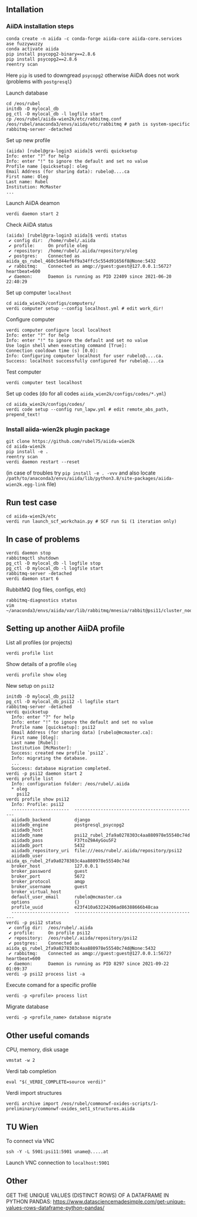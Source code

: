 ## Intallation
### AiiDA installation steps
```
conda create -n aiida -c conda-forge aiida-core aiida-core.services ase fuzzywuzzy
conda activate aiida
pip install psycopg2-binary==2.8.6
pip install psycopg2==2.8.6
reentry scan
```
Here `pip` is used to downgread `psycopg2` otherwise AiiDA does not work (problems with `postgresql`)

Launch database
```
cd /eos/rubel
initdb -D mylocal_db
pg_ctl -D mylocal_db -l logfile start
cp /eos/rubel/aiida-wien2k/etc/rabbitmq.conf /eos/rubel/anaconda3/envs/aiida/etc/rabbitmq # path is system-specific
rabbitmq-server -detached
```
Set up new profile
```
(aiida) [rubel@gra-login3 aiida]$ verdi quicksetup
Info: enter "?" for help
Info: enter "!" to ignore the default and set no value
Profile name [quicksetup]: oleg
Email Address (for sharing data): rubelo@....ca
First name: Oleg
Last name: Rubel
Institution: McMaster
...
```
Launch AiiDA deamon
```
verdi daemon start 2
```
Check AiiDA status
```
(aiida) [rubel@gra-login3 aiida]$ verdi status
 ✔ config dir:  /home/rubel/.aiida
 ✔ profile:     On profile oleg
 ✔ repository:  /home/rubel/.aiida/repository/oleg
 ✔ postgres:    Connected as aiida_qs_rubel_460c5d44ef6f9a34ffc5c554d91656f8@None:5432
 ✔ rabbitmq:    Connected as amqp://guest:guest@127.0.0.1:5672?heartbeat=600
 ✔ daemon:      Daemon is running as PID 22409 since 2021-06-20 22:40:29
```
Set up computer `localhost`
```
cd aiida_wien2k/configs/computers/
verdi computer setup --config localhost.yml # edit work_dir!
```
Configure computer
```
verdi computer configure local localhost
Info: enter "?" for help
Info: enter "!" to ignore the default and set no value
Use login shell when executing command [True]:
Connection cooldown time (s) [0.0]:
Info: Configuring computer localhost for user rubelo@....ca.
Success: localhost successfully configured for rubelo@....ca
```
Test computer
```
verdi computer test localhost
```
Set up codes (do for all codes `aiida_wien2k/configs/codes/*.yml`)
```
cd aiida_wien2k/configs/codes/
verdi code setup --config run_lapw.yml # edit remote_abs_path, prepend_text!
```

### Install aiida-wien2k plugin package
```
git clone https://github.com/rubel75/aiida-wien2k
cd aiida-wien2k
pip install -e .
reentry scan
verdi daemon restart --reset
```
(in case of troubles try `pip install -e . -vvv` and also locate `/path/to/anaconda3/envs/aiida/lib/python3.8/site-packages/aiida-wien2k.egg-link` file)

## Run test case
```
cd aiida-wien2k/etc
verdi run launch_scf_workchain.py # SCF run Si (1 iteration only)
```

## In case of problems
```
verdi daemon stop
rabbitmqctl shutdown
pg_ctl -D mylocal_db -l logfile stop
pg_ctl -D mylocal_db -l logfile start
rabbitmq-server -detached
verdi daemon start 6
```
RubbitMQ (log files, configs, etc)
```
rabbitmq-diagnostics status
vim ~/anaconda3/envs/aiida/var/lib/rabbitmq/mnesia/rabbit@psi11/cluster_nodes.config
```

## Setting up another AiiDA profile
List all profiles (or projects)
```
verdi profile list
```
Show details of a profile `oleg`
```
verdi profile show oleg
```
New setup on `psi12`
```
initdb -D mylocal_db_psi12
pg_ctl -D mylocal_db_psi12 -l logfile start
rabbitmq-server -detached
verdi quicksetup
  Info: enter "?" for help
  Info: enter "!" to ignore the default and set no value
  Profile name [quicksetup]: psi12
  Email Address (for sharing data) [rubelo@mcmaster.ca]:
  First name [Oleg]:
  Last name [Rubel]:
  Institution [McMaster]:
  Success: created new profile `psi12`.
  Info: migrating the database.
  ...
  Success: database migration completed.
verdi -p psi12 daemon start 2
verdi profile list
  Info: configuration folder: /eos/rubel/.aiida
  * oleg
    psi12
verdi profile show psi12
  Info: Profile: psi12
  ----------------------  -----------------------------------------------
  aiidadb_backend         django
  aiidadb_engine          postgresql_psycopg2
  aiidadb_host
  aiidadb_name            psi12_rubel_2fa9a0278303c4aa880978e55540c74d
  aiidadb_pass            F37toZ9A4yGou5F2
  aiidadb_port            5432
  aiidadb_repository_uri  file:///eos/rubel/.aiida/repository/psi12
  aiidadb_user            aiida_qs_rubel_2fa9a0278303c4aa880978e55540c74d
  broker_host             127.0.0.1
  broker_password         guest
  broker_port             5672
  broker_protocol         amqp
  broker_username         guest
  broker_virtual_host
  default_user_email      rubelo@mcmaster.ca
  options                 {}
  profile_uuid            e23f410a63224206ad86388666b48caa
  ----------------------  -----------------------------------------------
verdi -p psi12 status
 ✔ config dir:  /eos/rubel/.aiida
 ✔ profile:     On profile psi12
 ✔ repository:  /eos/rubel/.aiida/repository/psi12
 ✔ postgres:    Connected as aiida_qs_rubel_2fa9a0278303c4aa880978e55540c74d@None:5432
 ✔ rabbitmq:    Connected as amqp://guest:guest@127.0.0.1:5672?heartbeat=600
 ✔ daemon:      Daemon is running as PID 8297 since 2021-09-22 01:09:37
verdi -p psi12 process list -a
```
Execute comand for a specific profile
```
verdi -p <profile> process list
```

Migrate database
```
verdi -p <profile_name> database migrate
```


## Other useful comands
CPU, memory, disk usage
```
vmstat -w 2
```
Verdi tab completion
```
eval "$(_VERDI_COMPLETE=source verdi)"
```
Verdi import structures
```
verdi archive import /eos/rubel/commonwf-oxides-scripts/1-preliminary/commonwf-oxides_set1_structures.aiida
```

## TU Wien
To connect via VNC
```
ssh -Y -L 5901:psi11:5901 uname@.....at
```
Launch VNC connection to `localhost:5901`

## Other
GET THE UNIQUE VALUES (DISTINCT ROWS) OF A DATAFRAME IN PYTHON PANDAS:
https://www.datasciencemadesimple.com/get-unique-values-rows-dataframe-python-pandas/
